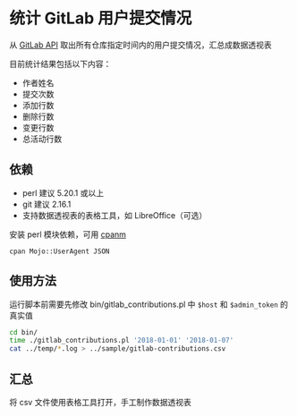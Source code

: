 # 统计 GitLab 用户提交情况

从 [GitLab API](https://docs.gitlab.com/ee/api/README.html) 取出所有仓库指定时间内的用户提交情况，汇总成数据透视表

目前统计结果包括以下内容：

* 作者姓名
* 提交次数
* 添加行数
* 删除行数
* 变更行数
* 总活动行数

## 依赖

* perl 建议 5.20.1 或以上
* git 建议 2.16.1
* 支持数据透视表的表格工具，如 LibreOffice（可选）

安装 perl 模块依赖，可用 [cpanm](https://metacpan.org/pod/App::cpanminus)

`cpan Mojo::UserAgent JSON`

## 使用方法

运行脚本前需要先修改 bin/gitlab_contributions.pl 中 `$host` 和 `$admin_token` 的真实值

```bash
cd bin/
time ./gitlab_contributions.pl '2018-01-01' '2018-01-07'
cat ../temp/*.log > ../sample/gitlab-contributions.csv
```

## 汇总

将 csv 文件使用表格工具打开，手工制作数据透视表
